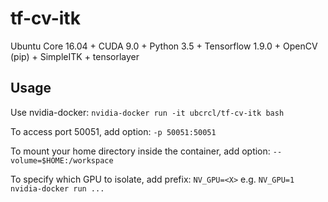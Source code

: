 tf-cv-itk
============

Ubuntu Core 16.04 + CUDA 9.0 + Python 3.5 + Tensorflow 1.9.0 + OpenCV (pip) + SimpleITK + tensorlayer 

Usage
-----
Use nvidia-docker: ``nvidia-docker run -it ubcrcl/tf-cv-itk bash``

To access port 50051, add option: ``-p 50051:50051``

To mount your home directory inside the container, add option: ``--volume=$HOME:/workspace``

To specify which GPU to isolate, add prefix: ``NV_GPU=<X>`` e.g. ``NV_GPU=1 nvidia-docker run ...``
